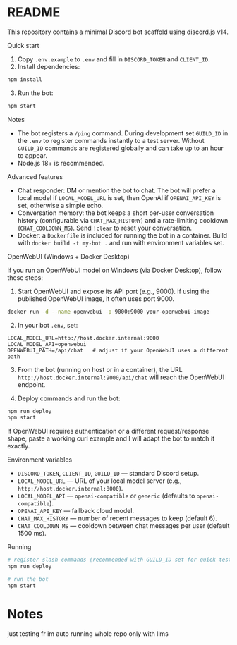# README

This repository contains a minimal Discord bot scaffold using discord.js v14.

Quick start

1. Copy `.env.example` to `.env` and fill in `DISCORD_TOKEN` and `CLIENT_ID`.
2. Install dependencies:

```bash
npm install
```

3. Run the bot:

```bash
npm start
```

Notes

- The bot registers a `/ping` command. During development set `GUILD_ID` in the `.env` to register commands instantly to a test server. Without `GUILD_ID` commands are registered globally and can take up to an hour to appear.
- Node.js 18+ is recommended.

Advanced features

- Chat responder: DM or mention the bot to chat. The bot will prefer a local model if `LOCAL_MODEL_URL` is set, then OpenAI if `OPENAI_API_KEY` is set, otherwise a simple echo.
- Conversation memory: the bot keeps a short per-user conversation history (configurable via `CHAT_MAX_HISTORY`) and a rate-limiting cooldown (`CHAT_COOLDOWN_MS`). Send `!clear` to reset your conversation.
- Docker: a `Dockerfile` is included for running the bot in a container. Build with `docker build -t my-bot .` and run with environment variables set.

OpenWebUI (Windows + Docker Desktop)

If you run an OpenWebUI model on Windows (via Docker Desktop), follow these steps:

1. Start OpenWebUI and expose its API port (e.g., 9000). If using the published OpenWebUI image, it often uses port 9000.

```bash
docker run -d --name openwebui -p 9000:9000 your-openwebui-image
```

2. In your bot `.env`, set:

```env
LOCAL_MODEL_URL=http://host.docker.internal:9000
LOCAL_MODEL_API=openwebui
OPENWEBUI_PATH=/api/chat   # adjust if your OpenWebUI uses a different path
```

3. From the bot (running on host or in a container), the URL `http://host.docker.internal:9000/api/chat` will reach the OpenWebUI endpoint.

4. Deploy commands and run the bot:

```bash
npm run deploy
npm start
```

If OpenWebUI requires authentication or a different request/response shape, paste a working curl example and I will adapt the bot to match it exactly.

Environment variables

- `DISCORD_TOKEN`, `CLIENT_ID`, `GUILD_ID` — standard Discord setup.
- `LOCAL_MODEL_URL` — URL of your local model server (e.g., `http://host.docker.internal:8000`).
- `LOCAL_MODEL_API` — `openai-compatible` or `generic` (defaults to `openai-compatible`).
- `OPENAI_API_KEY` — fallback cloud model.
- `CHAT_MAX_HISTORY` — number of recent messages to keep (default 6).
- `CHAT_COOLDOWN_MS` — cooldown between chat messages per user (default 1500 ms).

Running

```bash
# register slash commands (recommended with GUILD_ID set for quick testing)
npm run deploy

# run the bot
npm start
```

# Notes
just testing fr im auto running whole repo only with llms
